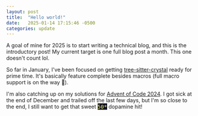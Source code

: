 ```yaml
---
layout: post
title:  "Hello world!"
date:   2025-01-14 17:15:46 -0500
categories: update
---
```


A goal of mine for 2025 is to start writing a technical blog, and this is the introductory post! My current target is one full blog post a month. This one doesn't count lol.

So far in January, I've been focused on getting [tree-sitter-crystal](https://github.com/crystal-lang-tools/tree-sitter-crystal) ready for prime time. It's basically feature complete besides macros (full macro support is on the way :crystal_ball:).

I'm also catching up on my solutions for [Advent of Code 2024](https://github.com/keidax/advent-of-code/tree/main/2024). I got sick at the end of December and trailed off the last few days, but I'm so close to the end, I still want to get that sweet <span style="color: #ffff66; background: #0f0f23;"><tt>50*</tt></span> dopamine hit!
